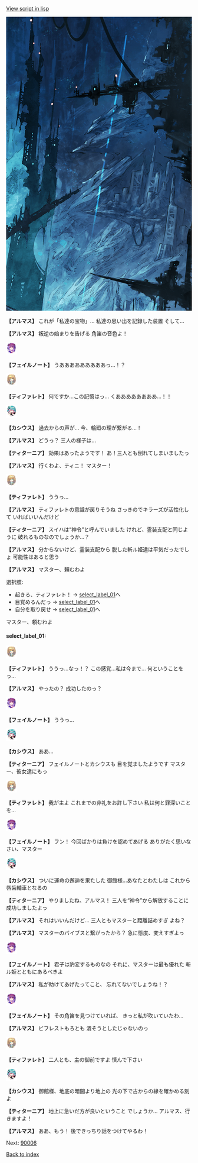 [View script in lisp](../scripts/110140110.txt)

![underground_world_1.png](../images/backgrounds/underground_world_1.png)

**【アルマス】**
これが「私達の宝物」…
私達の思い出を記録した装置
そして…

**【アルマス】**
叛逆の始まりを告げる
角笛の音色よ！

<img src="../images/units/3401911.png" alt="3401911.png" height="34"/>

**【フェイルノート】**
うあああああああああっ…！？

<img src="../images/units/3503211.png" alt="3503211.png" height="34"/>

**【ティファレト】**
何ですか…この記憶はっ…
くああああああああ…！！

<img src="../images/units/3303111.png" alt="3303111.png" height="34"/>

**【カシウス】**
過去からの声が…
今、輪廻の理が繋がる…！

**【アルマス】**
どうっ？
三人の様子は…

**【ティターニア】**
効果はあったようです！
あ！三人とも倒れてしまいましたっ

**【アルマス】**
行くわよ、ティニ！
マスター！

<img src="../images/units/3503211.png" alt="3503211.png" height="34"/>

**【ティファレト】**
ううっ…

**【アルマス】**
ティファレトの意識が戻りそうね
さっきのでキラーズが活性化して
いればいいんだけど

**【ティターニア】**
スイハは“神令”と呼んでいました
けれど、霊装支配と同じように
破れるものなのでしょうか…？

**【アルマス】**
分からないけど、霊装支配から
脱した斬ル姫達は平気だったでしょ
可能性はあると思う

**【アルマス】**
マスター、頼むわよ

選択肢:
- 起きろ、ティファレト！ → [select_label_01](#select_label_01)へ
- 目覚めるんだっ → [select_label_01](#select_label_01)へ
- 自分を取り戻せ → [select_label_01](#select_label_01)へ

マスター、頼むわよ

#### select_label_01:

<img src="../images/units/3503211.png" alt="3503211.png" height="34"/>

**【ティファレト】**
ううっ…なっ！？
この感覚…私は今まで…
何ということをっ…

**【アルマス】**
やったの？
成功したのっ？

<img src="../images/units/3401911.png" alt="3401911.png" height="34"/>

**【フェイルノート】**
ううっ…

<img src="../images/units/3303111.png" alt="3303111.png" height="34"/>

**【カシウス】**
ああ…

**【ティターニア】**
フェイルノートとカシウスも
目を覚ましたようです
マスター、彼女達にもっ

<img src="../images/units/3503211.png" alt="3503211.png" height="34"/>

**【ティファレト】**
我が主よ
これまでの非礼をお許し下さい
私は何と罪深いことを…

<img src="../images/units/3401911.png" alt="3401911.png" height="34"/>

**【フェイルノート】**
フン！
今回ばかりは負けを認めてあげる
ありがたく思いなさい、マスター

<img src="../images/units/3303111.png" alt="3303111.png" height="34"/>

**【カシウス】**
ついに運命の邂逅を果たした
御館様…あなたとわたしは
これから唇歯輔車となるの

**【ティターニア】**
やりましたね、アルマス！
三人を“神令”から解放することに
成功しましたよっ

**【アルマス】**
それはいいんだけど…
三人ともマスターと距離詰めすぎ
よね？

**【アルマス】**
マスターのバイブスと繋がったから？
急に態度、変えすぎよっ

<img src="../images/units/3401911.png" alt="3401911.png" height="34"/>

**【フェイルノート】**
君子は豹変するものなの
それに、マスターは最も優れた
斬ル姫とともにあるべきよ

**【アルマス】**
私が助けてあげたってこと、
忘れてないでしょうね！？

<img src="../images/units/3401911.png" alt="3401911.png" height="34"/>

**【フェイルノート】**
その角笛を見つけていれば、
きっと私が吹いていたわ…

**【アルマス】**
ビフレストもろとも
潰そうとしたじゃないのっ

<img src="../images/units/3503211.png" alt="3503211.png" height="34"/>

**【ティファレト】**
二人とも、主の御前ですよ
慎んで下さい

<img src="../images/units/3303111.png" alt="3303111.png" height="34"/>

**【カシウス】**
御館様、地底の暗闇より地上の
光の下で古からの縁を確かめる刻よ

**【ティターニア】**
地上に急いだ方が良いということ
でしょうか…
アルマス、行きますよ！

**【アルマス】**
ああ、もう！
後できっちり話をつけてやるわ！

Next: [90006](90006.md)

[Back to index](index.md)
